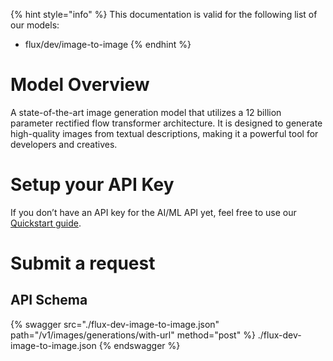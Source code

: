 [#references:start]: <> ({ "template": "openapi" })
{% hint style="info" %}
This documentation is valid for the following list of our models:
* flux/dev/image-to-image
{% endhint %}

# Model Overview
A state-of-the-art image generation model that utilizes a 12 billion parameter rectified flow transformer architecture. It is designed to generate high-quality images from textual descriptions, making it a powerful tool for developers and creatives.

# Setup your API Key
If you don’t have an API key for the AI/ML API yet, feel free to use our [Quickstart guide](https://docs.aimlapi.com/quickstart/setting-up).

# Submit a request
## API Schema
{% swagger src="./flux-dev-image-to-image.json" path="/v1/images/generations/with-url" method="post" %}
./flux-dev-image-to-image.json
{% endswagger %}

[#references:end]: <> ({})